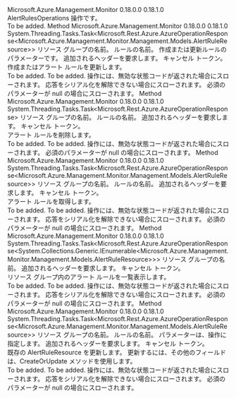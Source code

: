 <Type Name="IAlertRulesOperations" FullName="Microsoft.Azure.Management.Monitor.Management.IAlertRulesOperations">
  <TypeSignature Language="C#" Value="public interface IAlertRulesOperations" />
  <TypeSignature Language="ILAsm" Value=".class public interface auto ansi abstract IAlertRulesOperations" />
  <TypeSignature Language="DocId" Value="T:Microsoft.Azure.Management.Monitor.Management.IAlertRulesOperations" />
  <TypeSignature Language="VB.NET" Value="Public Interface IAlertRulesOperations" />
  <TypeSignature Language="F#" Value="type IAlertRulesOperations = interface" />
  <AssemblyInfo>
    <AssemblyName>Microsoft.Azure.Management.Monitor</AssemblyName>
    <AssemblyVersion>0.18.0.0</AssemblyVersion>
    <AssemblyVersion>0.18.1.0</AssemblyVersion>
  </AssemblyInfo>
  <Interfaces />
  <Docs>
    <summary>
            AlertRulesOperations 操作です。
            </summary>
    <remarks>To be added.</remarks>
  </Docs>
  <Members>
    <Member MemberName="CreateOrUpdateWithHttpMessagesAsync">
      <MemberSignature Language="C#" Value="public System.Threading.Tasks.Task&lt;Microsoft.Rest.Azure.AzureOperationResponse&lt;Microsoft.Azure.Management.Monitor.Management.Models.AlertRuleResource&gt;&gt; CreateOrUpdateWithHttpMessagesAsync (string resourceGroupName, string ruleName, Microsoft.Azure.Management.Monitor.Management.Models.AlertRuleResource parameters, System.Collections.Generic.Dictionary&lt;string,System.Collections.Generic.List&lt;string&gt;&gt; customHeaders = null, System.Threading.CancellationToken cancellationToken = null);" />
      <MemberSignature Language="ILAsm" Value=".method public hidebysig newslot virtual instance class System.Threading.Tasks.Task`1&lt;class Microsoft.Rest.Azure.AzureOperationResponse`1&lt;class Microsoft.Azure.Management.Monitor.Management.Models.AlertRuleResource&gt;&gt; CreateOrUpdateWithHttpMessagesAsync(string resourceGroupName, string ruleName, class Microsoft.Azure.Management.Monitor.Management.Models.AlertRuleResource parameters, class System.Collections.Generic.Dictionary`2&lt;string, class System.Collections.Generic.List`1&lt;string&gt;&gt; customHeaders, valuetype System.Threading.CancellationToken cancellationToken) cil managed" />
      <MemberSignature Language="DocId" Value="M:Microsoft.Azure.Management.Monitor.Management.IAlertRulesOperations.CreateOrUpdateWithHttpMessagesAsync(System.String,System.String,Microsoft.Azure.Management.Monitor.Management.Models.AlertRuleResource,System.Collections.Generic.Dictionary{System.String,System.Collections.Generic.List{System.String}},System.Threading.CancellationToken)" />
      <MemberSignature Language="F#" Value="abstract member CreateOrUpdateWithHttpMessagesAsync : string * string * Microsoft.Azure.Management.Monitor.Management.Models.AlertRuleResource * System.Collections.Generic.Dictionary&lt;string, System.Collections.Generic.List&lt;string&gt;&gt; * System.Threading.CancellationToken -&gt; System.Threading.Tasks.Task&lt;Microsoft.Rest.Azure.AzureOperationResponse&lt;Microsoft.Azure.Management.Monitor.Management.Models.AlertRuleResource&gt;&gt;" Usage="iAlertRulesOperations.CreateOrUpdateWithHttpMessagesAsync (resourceGroupName, ruleName, parameters, customHeaders, cancellationToken)" />
      <MemberType>Method</MemberType>
      <AssemblyInfo>
        <AssemblyName>Microsoft.Azure.Management.Monitor</AssemblyName>
        <AssemblyVersion>0.18.0.0</AssemblyVersion>
        <AssemblyVersion>0.18.1.0</AssemblyVersion>
      </AssemblyInfo>
      <ReturnValue>
        <ReturnType>System.Threading.Tasks.Task&lt;Microsoft.Rest.Azure.AzureOperationResponse&lt;Microsoft.Azure.Management.Monitor.Management.Models.AlertRuleResource&gt;&gt;</ReturnType>
      </ReturnValue>
      <Parameters>
        <Parameter Name="resourceGroupName" Type="System.String" />
        <Parameter Name="ruleName" Type="System.String" />
        <Parameter Name="parameters" Type="Microsoft.Azure.Management.Monitor.Management.Models.AlertRuleResource" />
        <Parameter Name="customHeaders" Type="System.Collections.Generic.Dictionary&lt;System.String,System.Collections.Generic.List&lt;System.String&gt;&gt;" />
        <Parameter Name="cancellationToken" Type="System.Threading.CancellationToken" />
      </Parameters>
      <Docs>
        <param name="resourceGroupName">
            リソース グループの名前。
            </param>
        <param name="ruleName">
            ルールの名前。
            </param>
        <param name="parameters">
            作成または更新ルールのパラメーターです。
            </param>
        <param name="customHeaders">
            追加されるヘッダーを要求します。
            </param>
        <param name="cancellationToken">
            キャンセル トークン。
            </param>
        <summary>
            作成またはアラート ルールを更新します。
            </summary>
        <returns>To be added.</returns>
        <remarks>To be added.</remarks>
        <exception cref="T:Microsoft.Azure.Management.Monitor.Management.Models.ErrorResponseException">
            操作には、無効な状態コードが返された場合にスローされます。
            </exception>
        <exception cref="T:Microsoft.Rest.SerializationException">
            応答をシリアル化を解除できない場合にスローされます。
            </exception>
        <exception cref="T:Microsoft.Rest.ValidationException">
            必須のパラメーターが null の場合にスローされます。
            </exception>
      </Docs>
    </Member>
    <Member MemberName="DeleteWithHttpMessagesAsync">
      <MemberSignature Language="C#" Value="public System.Threading.Tasks.Task&lt;Microsoft.Rest.Azure.AzureOperationResponse&gt; DeleteWithHttpMessagesAsync (string resourceGroupName, string ruleName, System.Collections.Generic.Dictionary&lt;string,System.Collections.Generic.List&lt;string&gt;&gt; customHeaders = null, System.Threading.CancellationToken cancellationToken = null);" />
      <MemberSignature Language="ILAsm" Value=".method public hidebysig newslot virtual instance class System.Threading.Tasks.Task`1&lt;class Microsoft.Rest.Azure.AzureOperationResponse&gt; DeleteWithHttpMessagesAsync(string resourceGroupName, string ruleName, class System.Collections.Generic.Dictionary`2&lt;string, class System.Collections.Generic.List`1&lt;string&gt;&gt; customHeaders, valuetype System.Threading.CancellationToken cancellationToken) cil managed" />
      <MemberSignature Language="DocId" Value="M:Microsoft.Azure.Management.Monitor.Management.IAlertRulesOperations.DeleteWithHttpMessagesAsync(System.String,System.String,System.Collections.Generic.Dictionary{System.String,System.Collections.Generic.List{System.String}},System.Threading.CancellationToken)" />
      <MemberSignature Language="F#" Value="abstract member DeleteWithHttpMessagesAsync : string * string * System.Collections.Generic.Dictionary&lt;string, System.Collections.Generic.List&lt;string&gt;&gt; * System.Threading.CancellationToken -&gt; System.Threading.Tasks.Task&lt;Microsoft.Rest.Azure.AzureOperationResponse&gt;" Usage="iAlertRulesOperations.DeleteWithHttpMessagesAsync (resourceGroupName, ruleName, customHeaders, cancellationToken)" />
      <MemberType>Method</MemberType>
      <AssemblyInfo>
        <AssemblyName>Microsoft.Azure.Management.Monitor</AssemblyName>
        <AssemblyVersion>0.18.0.0</AssemblyVersion>
        <AssemblyVersion>0.18.1.0</AssemblyVersion>
      </AssemblyInfo>
      <ReturnValue>
        <ReturnType>System.Threading.Tasks.Task&lt;Microsoft.Rest.Azure.AzureOperationResponse&gt;</ReturnType>
      </ReturnValue>
      <Parameters>
        <Parameter Name="resourceGroupName" Type="System.String" />
        <Parameter Name="ruleName" Type="System.String" />
        <Parameter Name="customHeaders" Type="System.Collections.Generic.Dictionary&lt;System.String,System.Collections.Generic.List&lt;System.String&gt;&gt;" />
        <Parameter Name="cancellationToken" Type="System.Threading.CancellationToken" />
      </Parameters>
      <Docs>
        <param name="resourceGroupName">
            リソース グループの名前。
            </param>
        <param name="ruleName">
            ルールの名前。
            </param>
        <param name="customHeaders">
            追加されるヘッダーを要求します。
            </param>
        <param name="cancellationToken">
            キャンセル トークン。
            </param>
        <summary>
            アラート ルールを削除します。
            </summary>
        <returns>To be added.</returns>
        <remarks>To be added.</remarks>
        <exception cref="T:Microsoft.Rest.Azure.CloudException">
            操作には、無効な状態コードが返された場合にスローされます。
            </exception>
        <exception cref="T:Microsoft.Rest.ValidationException">
            必須のパラメーターが null の場合にスローされます。
            </exception>
      </Docs>
    </Member>
    <Member MemberName="GetWithHttpMessagesAsync">
      <MemberSignature Language="C#" Value="public System.Threading.Tasks.Task&lt;Microsoft.Rest.Azure.AzureOperationResponse&lt;Microsoft.Azure.Management.Monitor.Management.Models.AlertRuleResource&gt;&gt; GetWithHttpMessagesAsync (string resourceGroupName, string ruleName, System.Collections.Generic.Dictionary&lt;string,System.Collections.Generic.List&lt;string&gt;&gt; customHeaders = null, System.Threading.CancellationToken cancellationToken = null);" />
      <MemberSignature Language="ILAsm" Value=".method public hidebysig newslot virtual instance class System.Threading.Tasks.Task`1&lt;class Microsoft.Rest.Azure.AzureOperationResponse`1&lt;class Microsoft.Azure.Management.Monitor.Management.Models.AlertRuleResource&gt;&gt; GetWithHttpMessagesAsync(string resourceGroupName, string ruleName, class System.Collections.Generic.Dictionary`2&lt;string, class System.Collections.Generic.List`1&lt;string&gt;&gt; customHeaders, valuetype System.Threading.CancellationToken cancellationToken) cil managed" />
      <MemberSignature Language="DocId" Value="M:Microsoft.Azure.Management.Monitor.Management.IAlertRulesOperations.GetWithHttpMessagesAsync(System.String,System.String,System.Collections.Generic.Dictionary{System.String,System.Collections.Generic.List{System.String}},System.Threading.CancellationToken)" />
      <MemberSignature Language="F#" Value="abstract member GetWithHttpMessagesAsync : string * string * System.Collections.Generic.Dictionary&lt;string, System.Collections.Generic.List&lt;string&gt;&gt; * System.Threading.CancellationToken -&gt; System.Threading.Tasks.Task&lt;Microsoft.Rest.Azure.AzureOperationResponse&lt;Microsoft.Azure.Management.Monitor.Management.Models.AlertRuleResource&gt;&gt;" Usage="iAlertRulesOperations.GetWithHttpMessagesAsync (resourceGroupName, ruleName, customHeaders, cancellationToken)" />
      <MemberType>Method</MemberType>
      <AssemblyInfo>
        <AssemblyName>Microsoft.Azure.Management.Monitor</AssemblyName>
        <AssemblyVersion>0.18.0.0</AssemblyVersion>
        <AssemblyVersion>0.18.1.0</AssemblyVersion>
      </AssemblyInfo>
      <ReturnValue>
        <ReturnType>System.Threading.Tasks.Task&lt;Microsoft.Rest.Azure.AzureOperationResponse&lt;Microsoft.Azure.Management.Monitor.Management.Models.AlertRuleResource&gt;&gt;</ReturnType>
      </ReturnValue>
      <Parameters>
        <Parameter Name="resourceGroupName" Type="System.String" />
        <Parameter Name="ruleName" Type="System.String" />
        <Parameter Name="customHeaders" Type="System.Collections.Generic.Dictionary&lt;System.String,System.Collections.Generic.List&lt;System.String&gt;&gt;" />
        <Parameter Name="cancellationToken" Type="System.Threading.CancellationToken" />
      </Parameters>
      <Docs>
        <param name="resourceGroupName">
            リソース グループの名前。
            </param>
        <param name="ruleName">
            ルールの名前。
            </param>
        <param name="customHeaders">
            追加されるヘッダーを要求します。
            </param>
        <param name="cancellationToken">
            キャンセル トークン。
            </param>
        <summary>
            アラート ルールを取得します。
            </summary>
        <returns>To be added.</returns>
        <remarks>To be added.</remarks>
        <exception cref="T:Microsoft.Rest.Azure.CloudException">
            操作には、無効な状態コードが返された場合にスローされます。
            </exception>
        <exception cref="T:Microsoft.Rest.SerializationException">
            応答をシリアル化を解除できない場合にスローされます。
            </exception>
        <exception cref="T:Microsoft.Rest.ValidationException">
            必須のパラメーターが null の場合にスローされます。
            </exception>
      </Docs>
    </Member>
    <Member MemberName="ListByResourceGroupWithHttpMessagesAsync">
      <MemberSignature Language="C#" Value="public System.Threading.Tasks.Task&lt;Microsoft.Rest.Azure.AzureOperationResponse&lt;System.Collections.Generic.IEnumerable&lt;Microsoft.Azure.Management.Monitor.Management.Models.AlertRuleResource&gt;&gt;&gt; ListByResourceGroupWithHttpMessagesAsync (string resourceGroupName, System.Collections.Generic.Dictionary&lt;string,System.Collections.Generic.List&lt;string&gt;&gt; customHeaders = null, System.Threading.CancellationToken cancellationToken = null);" />
      <MemberSignature Language="ILAsm" Value=".method public hidebysig newslot virtual instance class System.Threading.Tasks.Task`1&lt;class Microsoft.Rest.Azure.AzureOperationResponse`1&lt;class System.Collections.Generic.IEnumerable`1&lt;class Microsoft.Azure.Management.Monitor.Management.Models.AlertRuleResource&gt;&gt;&gt; ListByResourceGroupWithHttpMessagesAsync(string resourceGroupName, class System.Collections.Generic.Dictionary`2&lt;string, class System.Collections.Generic.List`1&lt;string&gt;&gt; customHeaders, valuetype System.Threading.CancellationToken cancellationToken) cil managed" />
      <MemberSignature Language="DocId" Value="M:Microsoft.Azure.Management.Monitor.Management.IAlertRulesOperations.ListByResourceGroupWithHttpMessagesAsync(System.String,System.Collections.Generic.Dictionary{System.String,System.Collections.Generic.List{System.String}},System.Threading.CancellationToken)" />
      <MemberSignature Language="F#" Value="abstract member ListByResourceGroupWithHttpMessagesAsync : string * System.Collections.Generic.Dictionary&lt;string, System.Collections.Generic.List&lt;string&gt;&gt; * System.Threading.CancellationToken -&gt; System.Threading.Tasks.Task&lt;Microsoft.Rest.Azure.AzureOperationResponse&lt;seq&lt;Microsoft.Azure.Management.Monitor.Management.Models.AlertRuleResource&gt;&gt;&gt;" Usage="iAlertRulesOperations.ListByResourceGroupWithHttpMessagesAsync (resourceGroupName, customHeaders, cancellationToken)" />
      <MemberType>Method</MemberType>
      <AssemblyInfo>
        <AssemblyName>Microsoft.Azure.Management.Monitor</AssemblyName>
        <AssemblyVersion>0.18.0.0</AssemblyVersion>
        <AssemblyVersion>0.18.1.0</AssemblyVersion>
      </AssemblyInfo>
      <ReturnValue>
        <ReturnType>System.Threading.Tasks.Task&lt;Microsoft.Rest.Azure.AzureOperationResponse&lt;System.Collections.Generic.IEnumerable&lt;Microsoft.Azure.Management.Monitor.Management.Models.AlertRuleResource&gt;&gt;&gt;</ReturnType>
      </ReturnValue>
      <Parameters>
        <Parameter Name="resourceGroupName" Type="System.String" />
        <Parameter Name="customHeaders" Type="System.Collections.Generic.Dictionary&lt;System.String,System.Collections.Generic.List&lt;System.String&gt;&gt;" />
        <Parameter Name="cancellationToken" Type="System.Threading.CancellationToken" />
      </Parameters>
      <Docs>
        <param name="resourceGroupName">
            リソース グループの名前。
            </param>
        <param name="customHeaders">
            追加されるヘッダーを要求します。
            </param>
        <param name="cancellationToken">
            キャンセル トークン。
            </param>
        <summary>
            リソース グループ内のアラート ルールを一覧表示します。
            </summary>
        <returns>To be added.</returns>
        <remarks>To be added.</remarks>
        <exception cref="T:Microsoft.Rest.Azure.CloudException">
            操作には、無効な状態コードが返された場合にスローされます。
            </exception>
        <exception cref="T:Microsoft.Rest.SerializationException">
            応答をシリアル化を解除できない場合にスローされます。
            </exception>
        <exception cref="T:Microsoft.Rest.ValidationException">
            必須のパラメーターが null の場合にスローされます。
            </exception>
      </Docs>
    </Member>
    <Member MemberName="UpdateWithHttpMessagesAsync">
      <MemberSignature Language="C#" Value="public System.Threading.Tasks.Task&lt;Microsoft.Rest.Azure.AzureOperationResponse&lt;Microsoft.Azure.Management.Monitor.Management.Models.AlertRuleResource&gt;&gt; UpdateWithHttpMessagesAsync (string resourceGroupName, string ruleName, Microsoft.Azure.Management.Monitor.Management.Models.AlertRuleResourcePatch alertRulesResource, System.Collections.Generic.Dictionary&lt;string,System.Collections.Generic.List&lt;string&gt;&gt; customHeaders = null, System.Threading.CancellationToken cancellationToken = null);" />
      <MemberSignature Language="ILAsm" Value=".method public hidebysig newslot virtual instance class System.Threading.Tasks.Task`1&lt;class Microsoft.Rest.Azure.AzureOperationResponse`1&lt;class Microsoft.Azure.Management.Monitor.Management.Models.AlertRuleResource&gt;&gt; UpdateWithHttpMessagesAsync(string resourceGroupName, string ruleName, class Microsoft.Azure.Management.Monitor.Management.Models.AlertRuleResourcePatch alertRulesResource, class System.Collections.Generic.Dictionary`2&lt;string, class System.Collections.Generic.List`1&lt;string&gt;&gt; customHeaders, valuetype System.Threading.CancellationToken cancellationToken) cil managed" />
      <MemberSignature Language="DocId" Value="M:Microsoft.Azure.Management.Monitor.Management.IAlertRulesOperations.UpdateWithHttpMessagesAsync(System.String,System.String,Microsoft.Azure.Management.Monitor.Management.Models.AlertRuleResourcePatch,System.Collections.Generic.Dictionary{System.String,System.Collections.Generic.List{System.String}},System.Threading.CancellationToken)" />
      <MemberSignature Language="F#" Value="abstract member UpdateWithHttpMessagesAsync : string * string * Microsoft.Azure.Management.Monitor.Management.Models.AlertRuleResourcePatch * System.Collections.Generic.Dictionary&lt;string, System.Collections.Generic.List&lt;string&gt;&gt; * System.Threading.CancellationToken -&gt; System.Threading.Tasks.Task&lt;Microsoft.Rest.Azure.AzureOperationResponse&lt;Microsoft.Azure.Management.Monitor.Management.Models.AlertRuleResource&gt;&gt;" Usage="iAlertRulesOperations.UpdateWithHttpMessagesAsync (resourceGroupName, ruleName, alertRulesResource, customHeaders, cancellationToken)" />
      <MemberType>Method</MemberType>
      <AssemblyInfo>
        <AssemblyName>Microsoft.Azure.Management.Monitor</AssemblyName>
        <AssemblyVersion>0.18.0.0</AssemblyVersion>
        <AssemblyVersion>0.18.1.0</AssemblyVersion>
      </AssemblyInfo>
      <ReturnValue>
        <ReturnType>System.Threading.Tasks.Task&lt;Microsoft.Rest.Azure.AzureOperationResponse&lt;Microsoft.Azure.Management.Monitor.Management.Models.AlertRuleResource&gt;&gt;</ReturnType>
      </ReturnValue>
      <Parameters>
        <Parameter Name="resourceGroupName" Type="System.String" />
        <Parameter Name="ruleName" Type="System.String" />
        <Parameter Name="alertRulesResource" Type="Microsoft.Azure.Management.Monitor.Management.Models.AlertRuleResourcePatch" />
        <Parameter Name="customHeaders" Type="System.Collections.Generic.Dictionary&lt;System.String,System.Collections.Generic.List&lt;System.String&gt;&gt;" />
        <Parameter Name="cancellationToken" Type="System.Threading.CancellationToken" />
      </Parameters>
      <Docs>
        <param name="resourceGroupName">
            リソース グループの名前。
            </param>
        <param name="ruleName">
            ルールの名前。
            </param>
        <param name="alertRulesResource">
            パラメーターは、操作に指定します。
            </param>
        <param name="customHeaders">
            追加されるヘッダーを要求します。
            </param>
        <param name="cancellationToken">
            キャンセル トークン。
            </param>
        <summary>
            既存の AlertRuleResource を更新します。 更新するには、その他のフィールドは、CreateOrUpdate メソッドを使用します。
            </summary>
        <returns>To be added.</returns>
        <remarks>To be added.</remarks>
        <exception cref="T:Microsoft.Azure.Management.Monitor.Management.Models.ErrorResponseException">
            操作には、無効な状態コードが返された場合にスローされます。
            </exception>
        <exception cref="T:Microsoft.Rest.SerializationException">
            応答をシリアル化を解除できない場合にスローされます。
            </exception>
        <exception cref="T:Microsoft.Rest.ValidationException">
            必須のパラメーターが null の場合にスローされます。
            </exception>
      </Docs>
    </Member>
  </Members>
</Type>